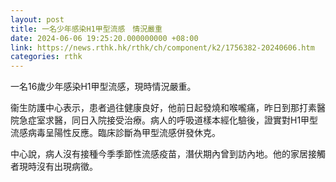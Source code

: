 ```yaml
---
layout: post
title: 一名少年感染H1甲型流感　情況嚴重
date: 2024-06-06 19:25:20.000000000 +08:00
link: https://news.rthk.hk/rthk/ch/component/k2/1756382-20240606.htm
categories: rthk
---
```


一名16歲少年感染H1甲型流感，現時情況嚴重。

衞生防護中心表示，患者過往健康良好，他前日起發燒和喉嚨痛，昨日到那打素醫院急症室求醫，同日入院接受治療。病人的呼吸道樣本經化驗後，證實對H1甲型流感病毒呈陽性反應。臨床診斷為甲型流感併發休克。

中心說，病人沒有接種今季季節性流感疫苗，潛伏期內曾到訪內地。他的家居接觸者現時沒有出現病徵。
